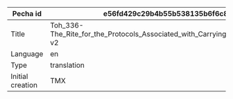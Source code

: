 |Pecha id | e56fd429c29b4b55b538135b6f6c8ff2
| --- | --- 
|Title | Toh_336-The_Rite_for_the_Protocols_Associated_with_Carrying_the_Ringing_Staff-v2 
|Language | en
|Type | translation
|Initial creation | TMX